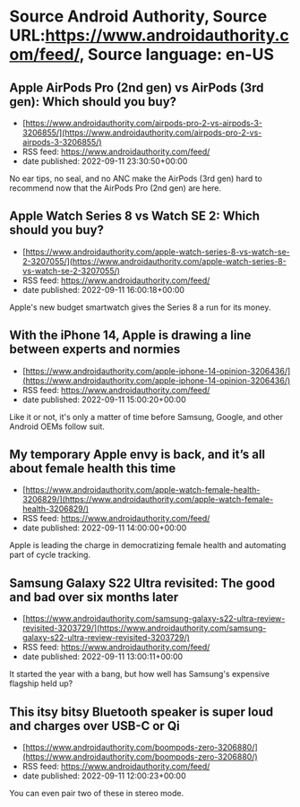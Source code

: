 # Source Android Authority, Source URL:https://www.androidauthority.com/feed/, Source language: en-US

## Apple AirPods Pro (2nd gen) vs AirPods (3rd gen): Which should you buy?
 - [https://www.androidauthority.com/airpods-pro-2-vs-airpods-3-3206855/](https://www.androidauthority.com/airpods-pro-2-vs-airpods-3-3206855/)
 - RSS feed: https://www.androidauthority.com/feed/
 - date published: 2022-09-11 23:30:50+00:00

No ear tips, no seal, and no ANC make the AirPods (3rd gen) hard to recommend now that the AirPods Pro (2nd gen) are here.

## Apple Watch Series 8 vs Watch SE 2: Which should you buy?
 - [https://www.androidauthority.com/apple-watch-series-8-vs-watch-se-2-3207055/](https://www.androidauthority.com/apple-watch-series-8-vs-watch-se-2-3207055/)
 - RSS feed: https://www.androidauthority.com/feed/
 - date published: 2022-09-11 16:00:18+00:00

Apple's new budget smartwatch gives the Series 8 a run for its money.

## With the iPhone 14, Apple is drawing a line between experts and normies
 - [https://www.androidauthority.com/apple-iphone-14-opinion-3206436/](https://www.androidauthority.com/apple-iphone-14-opinion-3206436/)
 - RSS feed: https://www.androidauthority.com/feed/
 - date published: 2022-09-11 15:00:20+00:00

Like it or not, it's only a matter of time before Samsung, Google, and other Android OEMs follow suit.

## My temporary Apple envy is back, and it’s all about female health this time
 - [https://www.androidauthority.com/apple-watch-female-health-3206829/](https://www.androidauthority.com/apple-watch-female-health-3206829/)
 - RSS feed: https://www.androidauthority.com/feed/
 - date published: 2022-09-11 14:00:00+00:00

Apple is leading the charge in democratizing female health and automating part of cycle tracking.

## Samsung Galaxy S22 Ultra revisited: The good and bad over six months later
 - [https://www.androidauthority.com/samsung-galaxy-s22-ultra-review-revisited-3203729/](https://www.androidauthority.com/samsung-galaxy-s22-ultra-review-revisited-3203729/)
 - RSS feed: https://www.androidauthority.com/feed/
 - date published: 2022-09-11 13:00:11+00:00

It started the year with a bang, but how well has Samsung's expensive flagship held up?

## This itsy bitsy Bluetooth speaker is super loud and charges over USB-C or Qi
 - [https://www.androidauthority.com/boompods-zero-3206880/](https://www.androidauthority.com/boompods-zero-3206880/)
 - RSS feed: https://www.androidauthority.com/feed/
 - date published: 2022-09-11 12:00:23+00:00

You can even pair two of these in stereo mode.
